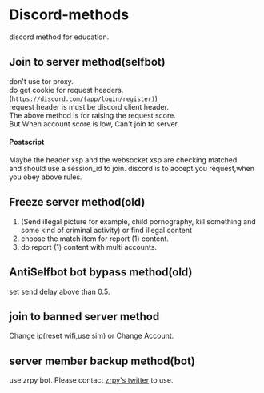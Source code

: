 # Discord-methods
discord method for education.
## Join to server method(selfbot)
don't use tor proxy.<br>
do get cookie for request headers.(`https://discord.com/(app/login/register)`)<br>
request header is must be discord client header.<br>
The above method is for raising the request score.<br>
But When account score is low, Can't join to server.<br>
#### Postscript
Maybe the header xsp and the websocket xsp are checking matched.<br>
and should use a session_id to join.
discord is to accept you request,when you obey above rules.
## Freeze server method(old)
1. (Send illegal picture for example, child pornography, kill something and some kind of criminal activity) or find illegal content
2. choose the match item for report (1) content.
3. do report (1) content with multi accounts.
## AntiSelfbot bot bypass method(old)
set send delay above than 0.5.
## join to banned server method
Change ip(reset wifi,use sim) or Change Account.
## server member backup method(bot)
use zrpy bot.
Please contact [zrpy's twitter](https://x.com/zrpy0) to use.
